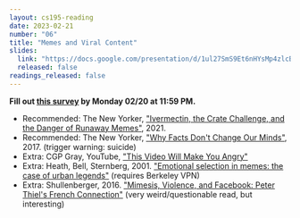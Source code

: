 ```yaml
---
layout: cs195-reading
date: 2023-02-21
number: "06"
title: "Memes and Viral Content"
slides:
  link: "https://docs.google.com/presentation/d/1ul27SmS9Et6nHYsMp4zlcBAhT3TpnhDjYAu9X8gyCgU/edit"
  released: false
readings_released: false
---
```


**Fill out [this survey][l06_form] by Monday 02/20 at 11:59 PM.**

* Recommended: The New Yorker, ["Ivermectin, the Crate Challenge, and the Danger of Runaway Memes"](https://www.newyorker.com/culture/infinite-scroll/ivermectin-the-crate-challenge-and-the-danger-of-runaway-memes), 2021.
* Recommended: The New Yorker, ["Why Facts Don't Change Our Minds"](https://www.newyorker.com/magazine/2017/02/27/why-facts-dont-change-our-minds), 2017. (trigger warning: suicide)
* Extra: CGP Gray, YouTube, ["This Video Will Make You Angry"](https://www.youtube.com/watch?v=rE3j_RHkqJc)
* Extra: Heath, Bell, Sternberg, 2001. ["Emotional selection in memes: the case of urban legends"](https://psycnet.apa.org/record/2001-05428-005) (requires Berkeley VPN)
* Extra: Shullenberger, 2016. ["Mimesis, Violence, and Facebook: Peter Thiel's French Connection"](https://thesocietypages.org/cyborgology/2016/08/13/mimesis-violence-and-facebook-peter-thiels-french-connection-full-essay/) (very weird/questionable read, but interesting)

[l06_form]: https://docs.google.com/forms/d/e/1FAIpQLSfFnrAKMFN8T8Hp0-eKu1cEms5RYLKsThZFXWlY768uQ6jYyw/viewform
